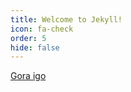 ```yaml
---
title: Welcome to Jekyll!
icon: fa-check
order: 5
hide: false
---
```


<footer>
  <a href="#intro" class="button">Gora igo</a>
</footer>
